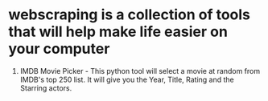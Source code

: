 # webscraping is a collection of tools that will help make life easier on your computer 

1. IMDB Movie Picker - This python tool will select a movie at random from IMDB's top 250 list. 
It will give you the Year, Title, Rating and the Starring actors. 


